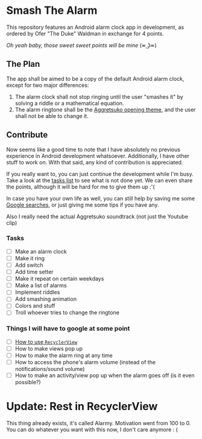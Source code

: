 # Smash The Alarm
This repository features an Android alarm clock app in development,
as ordered by Ofer "The Duke" Waldman in exchange for 4 points.

*Oh yeah baby, those sweet sweet points will be mine* (≖ ͜ʖ≖)

## The Plan
The app shall be aimed to be a copy of the default Android alarm clock,
except for two major differences:
1. The alarm clock shall not stop ringing until the user "smashes it" by solving a riddle or a mathematical equation.
2. The alarm ringtone shall be the [Aggretsuko opening theme](https://www.youtube.com/watch?v=z9jGaJJlNyo), and the user shall not be able to change it.

## Contribute
Now seems like a good time to note that I have absolutely no previous experience in Android development whatsoever.
Additionally, I have other stuff to work on.
With that said, any kind of contribution is appreciated.

If you really want to, you can just continue the development while I'm busy.
Take a look at the [tasks list](https://github.com/PaperBag42/SmashTheAlarmClock#tasks) to see what is not done yet.
We can even share the points, although it will be hard for me to give them up :'(

In case you have your own life as well, you can still help by saving me some [Google searches](https://github.com/PaperBag42/SmashTheAlarmClock#things-i-will-have-to-google-at-some-point),
or just giving me some tips if you have any.

Also I really need the actual Aggretsuko soundtrack (not just the Youtube clip)

### Tasks
- [ ] Make an alarm clock
- [ ] Make it ring
- [ ] Add switch
- [ ] Add time setter
- [ ] Make it repeat on certain weekdays
- [ ] Make a list of alarms
- [ ] Implement riddles
- [ ] Add smashing animation
- [ ] Colors and stuff
- [ ] Troll whoever tries to change the ringtone

### Things I will have to google at some point
- [ ] [How to use `RecyclerView`](https://www.youtube.com/watch?v=jS0buQyfJfs)
- [ ] How to make views pop up
- [ ] How to make the alarm ring at any time
- [ ] How to access the phone's alarm volume (instead of the notifications/sound volume)
- [ ] How to make an activity/view pop up when the alarm goes off (is it even possible?)

# Update: Rest in RecyclerView
This thing already exists, it's called Alarmy.
Motivation went from 100 to 0.
You can do whatever you want with this now, I don't care anymore
:
(
